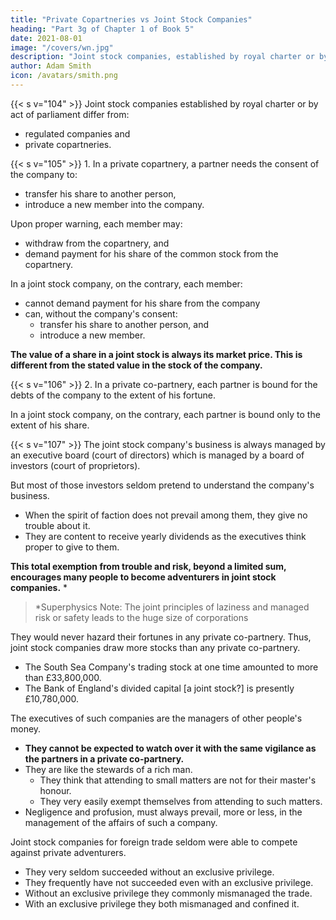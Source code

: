 ```yaml
---
title: "Private Copartneries vs Joint Stock Companies"
heading: "Part 3g of Chapter 1 of Book 5"
date: 2021-08-01
image: "/covers/wn.jpg"
description: "Joint stock companies, established by royal charter or by act of parliament, differ from regulated companies and private copartneries"
author: Adam Smith
icon: /avatars/smith.png
---
```



{{< s v="104" >}} Joint stock companies established by royal charter or by act of parliament differ from:
- regulated companies and
- private copartneries.

{{< s v="105" >}} 1. In a private copartnery, a partner needs the consent of the company to: 
- transfer his share to another person,
- introduce a new member into the company.

Upon proper warning, each member may: 
- withdraw from the copartnery, and
- demand payment for his share of the common stock from the copartnery.


In a joint stock company, on the contrary, each member:
- cannot demand payment for his share from the company
- can, without the company's consent:
  - transfer his share to another person, and
  - introduce a new member.

**The value of a share in a joint stock is always its market price. This is different from the stated value in the stock of the company.**



{{< s v="106" >}} 2. In a private co-partnery, each partner is bound for the debts of the company to the extent of his fortune.

In a joint stock company, on the contrary, each partner is bound only to the extent of his share.



{{< s v="107" >}} The joint stock company's <!-- trade --> business is always managed by an executive board (court of directors)<!-- court of directors --> which is managed by a board of investors <!-- directors --> (court of proprietors).
<!-- - The  is frequently subject to a  []. -->

But most of those investors <!-- proprietors --> seldom pretend to understand the company's business.
- When the spirit of faction does not prevail among them, they give no trouble about it.
- They are content to receive yearly dividends as the executives <!-- directors --> think proper to give to them.

**This total exemption from trouble and risk, beyond a limited sum, encourages many people to become adventurers in joint stock companies.** *

> *Superphysics Note: The joint principles of laziness and managed risk or safety leads to the huge size of corporations



They would never hazard their fortunes in any private co-partnery. Thus, joint stock companies draw more stocks than any private co-partnery.
- The South Sea Company's trading stock at one time amounted to more than £33,800,000.
- The Bank of England's divided capital [a joint stock?] is presently £10,780,000.

The <!-- directors --> executives of such companies are the managers of other people's money.
- **They cannot be expected to watch over it with the same vigilance as the partners in a private co-partnery.**
- They are like the stewards of a rich man.
  - They think that attending to small matters are not for their master's honour.
  - They very easily exempt themselves from attending to such matters.
- Negligence and profusion, must always prevail, more or less, in the management of the affairs of such a company.

Joint stock companies for foreign trade seldom were able to compete against private adventurers.
- They very seldom succeeded without an exclusive privilege.
- They frequently have not succeeded even with an exclusive privilege.
- Without an exclusive privilege they commonly mismanaged the trade.
- With an exclusive privilege they both mismanaged and confined it.
